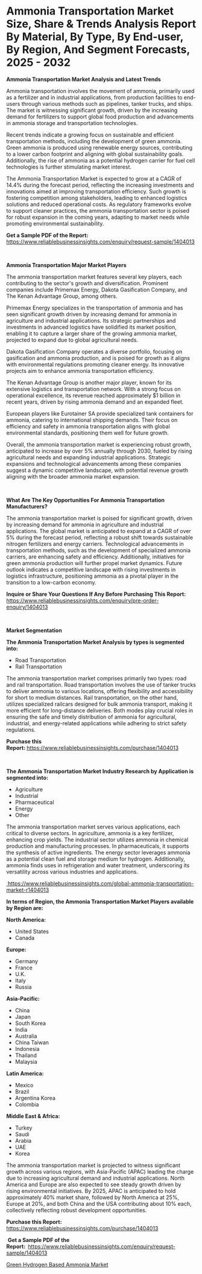 <p><h1>Ammonia Transportation Market Size, Share & Trends Analysis Report By Material, By Type, By End-user, By Region, And Segment Forecasts, 2025 - 2032</h1></p><p><strong>Ammonia Transportation Market Analysis and Latest Trends</strong></p>
<p><p>Ammonia transportation involves the movement of ammonia, primarily used as a fertilizer and in industrial applications, from production facilities to end-users through various methods such as pipelines, tanker trucks, and ships. The market is witnessing significant growth, driven by the increasing demand for fertilizers to support global food production and advancements in ammonia storage and transportation technologies.</p><p>Recent trends indicate a growing focus on sustainable and efficient transportation methods, including the development of green ammonia. Green ammonia is produced using renewable energy sources, contributing to a lower carbon footprint and aligning with global sustainability goals. Additionally, the rise of ammonia as a potential hydrogen carrier for fuel cell technologies is further stimulating market interest.</p><p>The Ammonia Transportation Market is expected to grow at a CAGR of 14.4% during the forecast period, reflecting the increasing investments and innovations aimed at improving transportation efficiency. Such growth is fostering competition among stakeholders, leading to enhanced logistics solutions and reduced operational costs. As regulatory frameworks evolve to support cleaner practices, the ammonia transportation sector is poised for robust expansion in the coming years, adapting to market needs while promoting environmental sustainability.</p></p>
<p><strong>Get a Sample PDF of the Report:&nbsp;</strong> <a href="https://www.reliablebusinessinsights.com/enquiry/request-sample/1404013?utm_campaign=1113&utm_medium=2&utm_source=Github&utm_content=ia&utm_term=13012025&utm_id=ammonia-transportation">https://www.reliablebusinessinsights.com/enquiry/request-sample/1404013</a></p>
<p>&nbsp;</p>
<p><strong>Ammonia Transportation Major Market Players</strong></p>
<p><p>The ammonia transportation market features several key players, each contributing to the sector's growth and diversification. Prominent companies include Primemax Energy, Dakota Gasification Company, and The Kenan Advantage Group, among others.</p><p>Primemax Energy specializes in the transportation of ammonia and has seen significant growth driven by increasing demand for ammonia in agriculture and industrial applications. Its strategic partnerships and investments in advanced logistics have solidified its market position, enabling it to capture a larger share of the growing ammonia market, projected to expand due to global agricultural needs.</p><p>Dakota Gasification Company operates a diverse portfolio, focusing on gasification and ammonia production, and is poised for growth as it aligns with environmental regulations promoting cleaner energy. Its innovative projects aim to enhance ammonia transportation efficiency.</p><p>The Kenan Advantage Group is another major player, known for its extensive logistics and transportation network. With a strong focus on operational excellence, its revenue reached approximately $1 billion in recent years, driven by rising ammonia demand and an expanded fleet.</p><p>European players like Eurotainer SA provide specialized tank containers for ammonia, catering to international shipping demands. Their focus on efficiency and safety in ammonia transportation aligns with global environmental standards, positioning them well for future growth.</p><p>Overall, the ammonia transportation market is experiencing robust growth, anticipated to increase by over 5% annually through 2030, fueled by rising agricultural needs and expanding industrial applications. Strategic expansions and technological advancements among these companies suggest a dynamic competitive landscape, with potential revenue growth aligning with the broader ammonia market expansion.</p></p>
<p>&nbsp;</p>
<p><strong>What Are The Key Opportunities For Ammonia Transportation Manufacturers?</strong></p>
<p><p>The ammonia transportation market is poised for significant growth, driven by increasing demand for ammonia in agriculture and industrial applications. The global market is anticipated to expand at a CAGR of over 5% during the forecast period, reflecting a robust shift towards sustainable nitrogen fertilizers and energy carriers. Technological advancements in transportation methods, such as the development of specialized ammonia carriers, are enhancing safety and efficiency. Additionally, initiatives for green ammonia production will further propel market dynamics. Future outlook indicates a competitive landscape with rising investments in logistics infrastructure, positioning ammonia as a pivotal player in the transition to a low-carbon economy.</p></p>
<p><strong>Inquire or Share Your Questions If Any Before Purchasing This Report:</strong> <a href="https://www.reliablebusinessinsights.com/enquiry/pre-order-enquiry/1404013?utm_campaign=1113&utm_medium=2&utm_source=Github&utm_content=ia&utm_term=13012025&utm_id=ammonia-transportation">https://www.reliablebusinessinsights.com/enquiry/pre-order-enquiry/1404013</a></p>
<p>&nbsp;</p>
<p><strong>Market Segmentation</strong></p>
<p><strong>The Ammonia Transportation Market Analysis by types is segmented into:</strong></p>
<p><ul><li>Road Transportation</li><li>Rail Transportation</li></ul></p>
<p><p>The ammonia transportation market comprises primarily two types: road and rail transportation. Road transportation involves the use of tanker trucks to deliver ammonia to various locations, offering flexibility and accessibility for short to medium distances. Rail transportation, on the other hand, utilizes specialized railcars designed for bulk ammonia transport, making it more efficient for long-distance deliveries. Both modes play crucial roles in ensuring the safe and timely distribution of ammonia for agricultural, industrial, and energy-related applications while adhering to strict safety regulations.</p></p>
<p><strong>Purchase this Report:&nbsp;</strong><a href="https://www.reliablebusinessinsights.com/purchase/1404013?utm_campaign=1113&utm_medium=2&utm_source=Github&utm_content=ia&utm_term=13012025&utm_id=ammonia-transportation">https://www.reliablebusinessinsights.com/purchase/1404013</a></p>
<p>&nbsp;</p>
<p><strong>The Ammonia Transportation Market Industry Research by Application is segmented into:</strong></p>
<p><ul><li>Agriculture</li><li>Industrial</li><li>Pharmaceutical</li><li>Energy</li><li>Other</li></ul></p>
<p><p>The ammonia transportation market serves various applications, each critical to diverse sectors. In agriculture, ammonia is a key fertilizer, enhancing crop yields. The industrial sector utilizes ammonia in chemical production and manufacturing processes. In pharmaceuticals, it supports the synthesis of active ingredients. The energy sector leverages ammonia as a potential clean fuel and storage medium for hydrogen. Additionally, ammonia finds uses in refrigeration and water treatment, underscoring its versatility across various industries and applications.</p></p>
<p><a href="https://www.reliablebusinessinsights.com/global-ammonia-transportation-market-r1404013?utm_campaign=1113&utm_medium=2&utm_source=Github&utm_content=ia&utm_term=13012025&utm_id=ammonia-transportation">&nbsp;https://www.reliablebusinessinsights.com/global-ammonia-transportation-market-r1404013</a></p>
<p><strong>In terms of Region, the Ammonia Transportation Market Players available by Region are:</strong></p>
<p>
    <p> <strong> North America: </strong>
        <ul>
            <li>United States</li>
            <li>Canada</li>
        </ul>
        </p> 
    <p> <strong> Europe: </strong>
        <ul>
            <li>Germany</li>
            <li>France</li>
            <li>U.K.</li>
            <li>Italy</li>
            <li>Russia</li>
        </ul>
        </p> 
    <p> <strong> Asia-Pacific: </strong>
        <ul>
            <li>China</li>
            <li>Japan</li>
            <li>South Korea</li>
            <li>India</li>
            <li>Australia</li>
            <li>China Taiwan</li>
            <li>Indonesia</li>
            <li>Thailand</li>
            <li>Malaysia</li>
        </ul>
        </p> 
    <p> <strong> Latin America: </strong>
        <ul>
            <li>Mexico</li>
            <li>Brazil</li>
            <li>Argentina Korea</li>
            <li>Colombia</li>
        </ul>
        </p> 
    <p> <strong> Middle East & Africa: </strong>
        <ul>
            <li>Turkey</li>
            <li>Saudi</li>
            <li>Arabia</li>
            <li>UAE</li>
            <li>Korea</li>
        </ul>
    </p>
    </p>
<p><p>The ammonia transportation market is projected to witness significant growth across various regions, with Asia-Pacific (APAC) leading the charge due to increasing agricultural demand and industrial applications. North America and Europe are also expected to see steady growth driven by rising environmental initiatives. By 2025, APAC is anticipated to hold approximately 40% market share, followed by North America at 25%, Europe at 20%, and both China and the USA contributing about 10% each, collectively reflecting robust development opportunities.</p></p>
<p><strong>Purchase this Report: </strong><a href="https://www.reliablebusinessinsights.com/purchase/1404013?utm_campaign=1113&utm_medium=2&utm_source=Github&utm_content=ia&utm_term=13012025&utm_id=ammonia-transportation">https://www.reliablebusinessinsights.com/purchase/1404013</a></p>
<p>&nbsp;<strong>Get a Sample PDF of the Report:&nbsp;&nbsp;</strong><a href="https://www.reliablebusinessinsights.com/enquiry/request-sample/1404013?utm_campaign=1113&utm_medium=2&utm_source=Github&utm_content=ia&utm_term=13012025&utm_id=ammonia-transportation">https://www.reliablebusinessinsights.com/enquiry/request-sample/1404013</a></p>
<p><strong></strong></p>
<p><p><a href="https://github.com/lisaeichler20775/Market-Research-Report-List-1/blob/main/green-hydrogen-based-ammonia-market.md?utm_campaign=1113&utm_medium=2&utm_source=Github&utm_content=ia&utm_term=13012025&utm_id=ammonia-transportation">Green Hydrogen Based Ammonia Market</a></p></p>